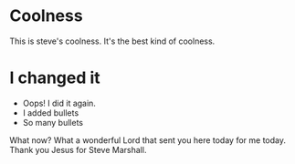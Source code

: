 # Coolness

This is steve's coolness. It's the best kind of coolness.

# I changed it

-   Oops! I did it again.
-   I added bullets
-   So many bullets

What now?
What a wonderful Lord that sent you here today for me today.
Thank you Jesus for Steve Marshall.
